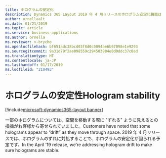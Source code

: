 ```yaml
---
title: ホログラムの安定化
description: Dynamics 365 Layout 2019 年 4 月リリースのホログラム安定化機能は、ホログラムが空間を移動する際にホログラムが "ずれる" のを防ぐ機能です。
author: ornellaalt
ms.date: 01/21/2019
ms.topic: article
ms.service: business-applications
ms.author: ornella
ms.reviewer: v-brycho
ms.openlocfilehash: bf651adc38bcd03f8d0c0094ae6b67098e1e9293
ms.sourcegitcommit: 9a31d79f2ae098559c294503984e0d9ddc37c0ad
ms.translationtype: HT
ms.contentlocale: ja-JP
ms.lasthandoff: 01/17/2019
ms.locfileid: "210493"
---
```

#  <a name="hologram-stability"></a><span data-ttu-id="6a2dc-103">ホログラムの安定性</span><span class="sxs-lookup"><span data-stu-id="6a2dc-103">Hologram stability</span></span>
[!include[microsoft-dynamics365-layout banner](../../includes/microsoft-dynamics365-layout.md)]


<span data-ttu-id="6a2dc-104">一部のホログラムについては、空間を移動する際に "ずれる" ように見えるとの指摘がお客様から寄せられていました。</span><span class="sxs-lookup"><span data-stu-id="6a2dc-104">Customers have noted that some holograms appear to “drift” as they move through space.</span></span> <span data-ttu-id="6a2dc-105">2019 年 4 月リリースでは、ホログラムのずれに対処することで、ホログラムの安定化が図られる予定です。</span><span class="sxs-lookup"><span data-stu-id="6a2dc-105">In the April '19 release, we're addressing hologram drift to make sure holograms are stable.</span></span>
